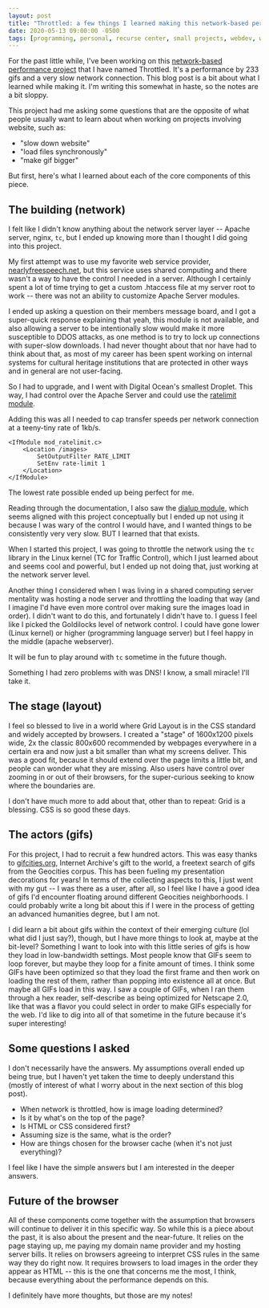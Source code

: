 ```yaml
---
layout: post
title: "Throttled: a few things I learned making this network-based performance"
date: 2020-05-13 09:00:00 -0500
tags: [programming, personal, recurse center, small projects, webdev, web preservation]
---
```


For the past little while, I've been working on this [network-based performance project](https://ashleyblewer.com/throttled.html) that I have named Throttled. It's a performance by 233 gifs and a very slow network connection. This blog post is a bit about what I learned while making it. I'm writing this somewhat in haste, so the notes are a bit sloppy.

This project had me asking some questions that are the opposite of what people usually want to learn about when working on projects involving website, such as:

* "slow down website"
* "load files synchronously"
* "make gif bigger"

But first, here's what I learned about each of the core components of this piece.

## The building (network)

I felt like I didn't know anything about the network server layer -- Apache server, nginx, `tc`, but I ended up knowing more than I thought I did going into this project.

My first attempt was to use my favorite web service provider, [nearlyfreespeech.net](https://nearlyfreespeech.net), but this service uses shared computing and there wasn't a way to have the control I needed in a server. Although I certainly spent a lot of time trying to get a custom .htaccess file at my server root to work -- there was not an ability to customize Apache Server modules.

I ended up asking a question on their members message board, and I got a super-quick response explaining that yeah, this module is not available, and also allowing a server to be intentionally slow would make it more susceptible to DDOS attacks, as one method is to try to lock up connections with super-slow downloads. I had never thought about that nor have had to think about that, as most of my career has been spent working on internal systems for cultural heritage institutions that are protected in other ways and in general are not user-facing.

So I had to upgrade, and I went with Digital Ocean's smallest Droplet. This way, I had control over the Apache Server and could use the [ratelimit module](https://httpd.apache.org/docs/2.4/mod/mod_ratelimit.html).

Adding this was all I needed to cap transfer speeds per network connection at a teeny-tiny rate of 1kb/s. 

```
<IfModule mod_ratelimit.c>
    <Location /images>
        SetOutputFilter RATE_LIMIT
        SetEnv rate-limit 1
    </Location>
</IfModule>
```
The lowest rate possible ended up being perfect for me.

Reading through the documentation, I also saw the [dialup module](http://httpd.apache.org/docs/2.4/mod/mod_dialup.html), which seems aligned with this project conceptually but I ended up not using it because I was wary of the control I would have, and I wanted things to be consistently very very slow. BUT I learned that that exists.

When I started this project, I was going to throttle the network using the `tc` library in the Linux kernel (TC for Traffic Control), which I just learned about and seems cool and powerful, but I ended up not doing that, just working at the network server level.

Another thing I considered when I was living in a shared computing server mentality was hosting a node server and throttling the loading that way (and I imagine I'd have even more control over making sure the images load in order). I didn't want to do this, and fortunately I didn't have to. I guess I feel like I picked the Goldilocks level of network control. I could have gone lower (Linux kernel) or higher (programming language server) but I feel happy in the middle (apache webserver).

It will be fun to play around with `tc` sometime in the future though.

Something I had zero problems with was DNS! I know, a small miracle! I'll take it.

## The stage (layout)

I feel so blessed to live in a world where Grid Layout is in the CSS standard and widely accepted by browsers. I created a "stage" of 1600x1200 pixels wide, 2x the classic 800x600 recommended by webpages everywhere in a certain era and now just a bit smaller than what my screens deliver. This was a good fit, because it should extend over the page limits a little bit, and people can wonder what they are missing. Also users have control over zooming in or out of their browsers, for the super-curious seeking to know where the boundaries are.

I don't have much more to add about that, other than to repeat: Grid is a blessing. CSS is so good these days. 

## The actors (gifs)

For this project, I had to recruit a few hundred actors. This was easy thanks to [gifcities.org](http://gifcities.org), Internet Archive's gift to the world, a freetext search of gifs from the Geocities corpus. This has been fueling my presentation decorations for years! In terms of the collecting aspects to this, I just went with my gut -- I was there as a user, after all, so I feel like I have a good idea of gifs I'd encounter floating around different Geocities neighborhoods. I could probably write a long bit about this if I were in the process of getting an advanced humanities degree, but I am not.

I did learn a bit about gifs within the context of their emerging culture (lol what did I just say?), though, but I have more things to look at, maybe at the bit-level? Something I want to look into with this little series of gifs is how they load in low-bandwidth settings. Most people know that GIFs seem to loop forever, but maybe they loop for a finite amount of times. I think some GIFs have been optimized so that they load the first frame and then work on loading the rest of them, rather than popping into existence all at once. But maybe all GIFs load in this way. I saw a couple of GIFs, when I ran them through a hex reader, self-describe as being optimized for Netscape 2.0, like that was a flavor you could select in order to make GIFs especially for the web. I'd like to dig into all of that sometime in the future because it's super interesting!

## Some questions I asked

I don't necessarily have the answers. My assumptions overall ended up being true, but I haven't yet taken the time to deeply understand this (mostly of interest of what I worry about in the next section of this blog post).

* When network is throttled, how is image loading determined?
* Is it by what's on the top of the page?
* Is HTML or CSS considered first?
* Assuming size is the same, what is the order?
* How are things chosen for the browser cache (when it's not just everything)?

I feel like I have the simple answers but I am interested in the deeper answers.

## Future of the browser

All of these components come together with the assumption that browsers will continue to deliver it in this specific way. So while this is a piece about the past, it is also about the present and the near-future. It relies on the page staying up, me paying my domain name provider and my hosting server bills. It relies on browsers agreeing to interpret CSS rules in the same way they do right now. It requires browsers to load images in the order they appear as HTML -- this is the one that concerns me the most, I think, because everything about the performance depends on this. 

I definitely have more thoughts, but those are my notes!